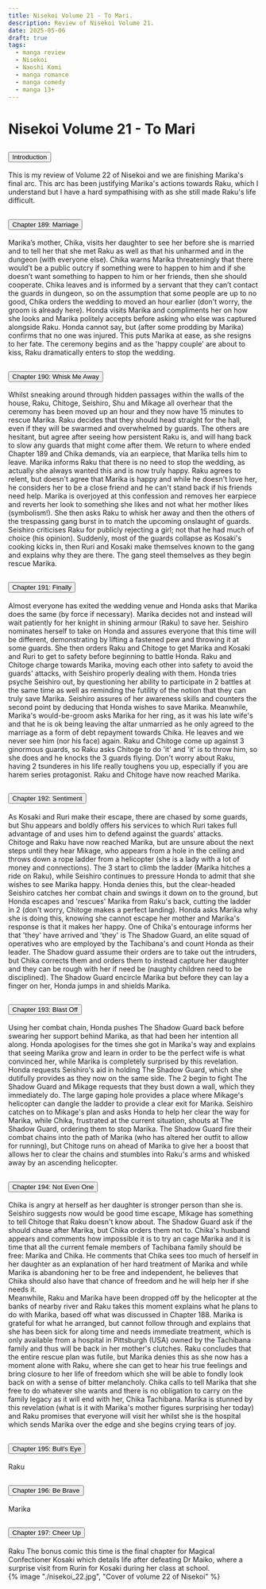 ```yaml
---
title: Nisekoi Volume 21 - To Mari.
description: Review of Nisekoi Volume 21.
date: 2025-05-06
draft: true
tags:
  - manga review
  - Nisekoi
  - Naoshi Komi
  - manga romance
  - manga comedy
  - manga 13+
---
```


<div class="container fluid">
  <h1 class="col align-self-center">Nisekoi Volume 21 - To Mari</h1>
  <div class="row justify-content-center">
    <div class="col-8">  
        <div class="accordion" id="accordionObject">
            <div class="accordion-item">
            <h2 class="accordion-header" id="headingOne">
                <button class="accordion-button" 
                    type="button" 
                    data-bs-toggle="collapse" 
                    data-bs-target="#collapseOne" 
                    aria-expanded="true" 
                    aria-controls="collapseOne">
                    Introduction
                </button>
            </h2>
                <div id="collapseOne" 
                    class="accordion-collapse collapse show" 
                    aria-labelledby="headingOne"
                    data-bs-parent="#accordionObject">
                    <div class="accordion-body">
                    This is my review of Volume 22 of Nisekoi and we are finishing Marika's final arc. This arc has been justifying Marika's actions towards Raku, which I understand but I have a hard sympathising with as she still made Raku's life difficult. 
                    </div>
                </div>
            </div>
            <div class="accordion-item">
            <h2 class="accordion-header" id="headingTwo">
                <button class="accordion-button collapsed" 
                type="button" 
                data-bs-toggle="collapse" 
                data-bs-target="#collapseTwo" 
                aria-expanded="false" 
                aria-controls="collapseTwo">
                Chapter 189: Marriage
                </button>
                </h2>
                <div id="collapseTwo" 
                    class="accordion-collapse collapse" 
                    aria-labelledby="headingTwo"
                    data-bs-parent="#accordionObject">
                    <div class="accordion-body">
                    Marika’s mother, Chika, visits her daughter to see her before she is married and to tell her that she met Raku as well as that his unharmed and in the dungeon (with everyone else). Chika warns Marika threateningly that there would’t be a public outcry if something were to happen to him and if she doesn’t want something to happen to him or her friends, then she should cooperate. Chika leaves and is informed by a servant that they can’t contact the guards in dungeon, so on the assumption that some people are up to no good, Chika orders the wedding to moved an hour earlier (don't worry, the groom is already here). Honda visits Marika and compliments her on how she looks and Marika politely accepts before asking who else was captured alongside Raku. Honda cannot say, but (after some prodding by Marika) confirms that no one was injured. This puts Marika at ease, as she resigns to her fate. The ceremony begins and as the 'happy couple' are about to kiss, Raku dramatically enters to stop the wedding. 
                    </div>
                </div>
            </div>
            <div class="accordion-item">
            <h2 class="accordion-header" id="headingThree">
                <button class="accordion-button collapsed" 
                type="button" 
                data-bs-toggle="collapse" 
                data-bs-target="#collapseThree" 
                aria-expanded="false" 
                aria-controls="collapseThree">
                Chapter 190: Whisk Me Away
                </button>
                </h2>
                <div id="collapseThree" 
                    class="accordion-collapse collapse" 
                    aria-labelledby="headingThree"
                    data-bs-parent="#accordionObject">
                    <div class="accordion-body">
                    Whilst sneaking around through hidden passages within the walls of the house, Raku, Chitoge, Seishiro, Shu and Mikage all overhear that the ceremony has been moved up an hour and they now have 15 minutes to rescue Marika. Raku decides that they should head straight for the hall, even if they will be swarmed and overwhelmed by guards. The others are hesitant, but agree after seeing how persistent Raku is, and will hang back to slow any guards that might come after them. We return to where ended Chapter 189 and Chika demands, via an earpiece, that Marika tells him to leave. Marika informs Raku that there is no need to stop the wedding, as actually she always wanted this and is now truly happy. Raku agrees to relent, but doesn't agree that Marika is happy and while he doesn't love her, he considers her to be a close friend and he can't stand back if his friends need help. Marika is overjoyed at this confession and removes her earpiece and reverts her look to something she likes and not what her mother likes (symbolism!). She then asks Raku to whisk her away and then the others of the trespassing gang burst in to match the upcoming onslaught of guards. Seishiro criticises Raku for publicly rejecting a girl; not that he had much of choice (his opinion). Suddenly, most of the guards collapse as Kosaki's cooking kicks in, then Ruri and Kosaki make themselves known to the gang and explains why they are there. The gang steel themselves as they begin rescue Marika. 
                    </div>
                </div>
            </div>
            <div class="accordion-item">
            <h2 class="accordion-header" id="headingFour">
                <button class="accordion-button collapsed" 
                type="button" 
                data-bs-toggle="collapse" 
                data-bs-target="#collapseFour" 
                aria-expanded="false" 
                aria-controls="collapseFour">
                Chapter 191: Finally
                </button>
                </h2>
                <div id="collapseFour" 
                    class="accordion-collapse collapse" 
                    aria-labelledby="headingFour"
                    data-bs-parent="#accordionObject">
                    <div class="accordion-body">
                    Almost everyone has exited the wedding venue and Honda asks that Marika does the same (by force if necessary). Marika decides not and instead will wait patiently for her knight in shining armour (Raku) to save her. Seishiro nominates herself to take on Honda and assures everyone that this time will be different, demonstrating by lifting a fastened pew and throwing it at some guards. She then orders Raku and Chitoge to get Marika and Kosaki and Ruri to get to safety before beginning to battle Honda. Raku and Chitoge charge towards Marika, moving each other into safety to avoid the guards' attacks, with Seishiro properly dealing with them. Honda tries psyche Seishiro out, by questioning her ability to participate in 2 battles at the same time as well as reminding the futility of the notion that they can truly save Marika. Seishiro assures of her awareness skills and counters the second point by deducing that Honda wishes to save Marika. Meanwhile, Marika's would-be-groom asks Marika for her ring, as it was his late wife's and that he is ok being leaving the altar unmarried as he only agreed to the marriage as a form of debt repayment towards Chika. He leaves and we never see him (nor his face) again. Raku and Chitoge come up against 3 ginormous guards, so Raku asks Chitoge to do 'it' and 'it' is to throw him, so she does and he knocks the 3 guards flying. Don't worry about Raku, having 2 tsunderes in his life really toughens you up, especially if you are harem series protagonist. Raku and Chitoge have now reached Marika.
                    </div>
                </div>
            </div>
            <div class="accordion-item">
            <h2 class="accordion-header" id="headingFive">
                <button class="accordion-button collapsed" 
                type="button" 
                data-bs-toggle="collapse" 
                data-bs-target="#collapseFive" 
                aria-expanded="false" 
                aria-controls="collapseFive">
                Chapter 192: Sentiment
                </button>
                </h2>
                <div id="collapseFive" 
                    class="accordion-collapse collapse" 
                    aria-labelledby="headingFive"
                    data-bs-parent="#accordionObject">
                    <div class="accordion-body">
                    As Kosaki and Ruri make their escape, there are chased by some guards, but Shu appears and boldly offers his services to which Ruri takes full advantage of and uses him to defend against the guards' attacks.<br/>
                    Chitoge and Raku have now reached Marika, but are unsure about the next steps until they hear Mikage, who appears from a hole in the ceiling and throws down a rope ladder from a helicopter (she is a lady with a lot of money and connections). The 3 start to climb the ladder (Marika hitches a ride on Raku), while Seishiro continues to pressure Honda to admit that she wishes to see Marika happy. Honda denies this, but the clear-headed Seishiro catches her combat chain and swings it down on to the ground, but Honda escapes and 'rescues' Marika from Raku's back, cutting the ladder in 2 (don't worry, Chitoge makes a perfect landing). Honda asks Marika why she is doing this, knowing she cannot escape her mother and Marika's response is that it makes her happy. One of Chika's entourage informs her that 'they' have arrived and 'they' is The Shadow Guard, an elite squad of operatives who are employed by the Tachibana's and count Honda as their leader. The Shadow guard assume their orders are to take out the intruders, but Chika corrects them and orders them to instead capture her daughter and they can be rough with her if need be (naughty children need to be disciplined). The Shadow Guard encircle Marika but before they can lay a finger on her, Honda jumps in and shields Marika.
                    </div>
                </div>
            </div>
            <div class="accordion-item">
            <h2 class="accordion-header" id="headingSix">
                <button class="accordion-button collapsed" 
                type="button" 
                data-bs-toggle="collapse" 
                data-bs-target="#collapseSix" 
                aria-expanded="false" 
                aria-controls="collapseSix">
                Chapter 193: Blast Off
                </button>
                </h2>
                <div id="collapseSix" 
                    class="accordion-collapse collapse" 
                    aria-labelledby="headingSix"
                    data-bs-parent="#accordionObject">
                    <div class="accordion-body">
                    Using her combat chain, Honda pushes The Shadow Guard back before swearing her support behind Marika, as that had been her intention all along. Honda apologises for the times she got in Marika's way and explains that seeing Marika grow and learn in order to be the perfect wife is what convinced her, while Marika is completely surprised by this revelation. Honda requests Seishiro's aid in holding The Shadow Guard, which she dutifully provides as they now on the same side. The 2 begin to fight The Shadow Guard and Mikage requests that they bust down a wall, which they immediately do. The large gaping hole provides a place where Mikage's helicopter can dangle the ladder to provide a clear exit for Marika. Seishiro catches on to Mikage's plan and asks Honda to help her clear the way for Marika, while Chika, frustrated at the current situation, shouts at The Shadow Guard, ordering them to stop Marika. The Shadow Guard fire their combat chains into the path of Marika (who has altered her outfit to allow for running), but Chitoge runs on ahead of Marika to give her a boost that allows her to clear the chains and stumbles into Raku's arms and whisked away by an ascending helicopter.
                    </div>
                </div>
            </div>
            <div class="accordion-item">
            <h2 class="accordion-header" id="headingSeven">
                <button class="accordion-button collapsed" 
                type="button" 
                data-bs-toggle="collapse" 
                data-bs-target="#collapseSeven" 
                aria-expanded="false" 
                aria-controls="collapseSeven">
                Chapter 194: Not Even One
                </button>
                </h2>
                <div id="collapseSeven" 
                    class="accordion-collapse collapse" 
                    aria-labelledby="headingSeven"
                    data-bs-parent="#accordionObject">
                    <div class="accordion-body">
                    Chika is angry at herself as her daughter is stronger person than she is. Seishiro suggests now would be good time escape, Mikage has something to tell Chitoge that Raku doesn't know about. The Shadow Guard ask if the should chase after Marika, but Chika orders them not to. Chika's husband appears and comments how impossible it is to try an cage Marika and it is time that all the current female members of Tachibana family should be free: Marika and Chika. He comments that Chika sees too much of herself in her daughter as an explanation of her hard treatment of Marika and while Marika is abandoning her to be free and independent, he believes that Chika should also have that chance of freedom and he will help her if she needs it.<br/>
                    Meanwhile, Raku and Marika have been dropped off by the helicopter at the banks of nearby river and Raku takes this moment explains what he plans to do with Marika, based off what was discussed in Chapter 188. Marika is grateful for what he arranged, but cannot follow through and explains that she has been sick for along time and needs immediate treatment, which is only available from a hospital in Pittsburgh (USA) owned by the Tachibana family and thus will be back in her mother's clutches. Raku concludes that the entire rescue plan was futile, but Marika denies this as she now has a moment alone with Raku, where she can get to hear his true feelings and bring closure to her life of freedom which she will be able to fondly look back on with a sense of bitter melancholy. Chika calls to tell Marika that she free to do whatever she wants and there is no obligation to carry on the family legacy as it will end with her, Chika Tachibana. Marika is stunned by this revelation (what is it with Marika's mother figures surprising her today) and Raku promises that everyone will visit her whilst she is the hospital which sends Marika over the edge and she begins crying tears of joy.
                    </div>
                </div>
            </div>
            <div class="accordion-item">
            <h2 class="accordion-header" id="headingEight">
                <button class="accordion-button collapsed" 
                type="button" 
                data-bs-toggle="collapse" 
                data-bs-target="#collapseEight" 
                aria-expanded="false" 
                aria-controls="collapseEight">
                Chapter 195: Bull's Eye
                </button>
                </h2>
                <div id="collapseEight" 
                    class="accordion-collapse collapse" 
                    aria-labelledby="headingEight"
                    data-bs-parent="#accordionObject">
                    <div class="accordion-body">
                    Raku 
                    </div>
                </div>
            </div>
            <div class="accordion-item">
            <h2 class="accordion-header" id="headingNine">
                <button class="accordion-button collapsed" 
                type="button" 
                data-bs-toggle="collapse" 
                data-bs-target="#collapseNine" 
                aria-expanded="false" 
                aria-controls="collapseNine">
                Chapter 196: Be Brave
                </button>
                </h2>
                <div id="collapseNine" 
                    class="accordion-collapse collapse" 
                    aria-labelledby="headingNine"
                    data-bs-parent="#accordionObject">
                    <div class="accordion-body">
                    Marika 
                    </div>
                </div>
            </div>
            <div class="accordion-item">
            <h2 class="accordion-header" id="headingTen">
                <button class="accordion-button collapsed" 
                type="button" 
                data-bs-toggle="collapse" 
                data-bs-target="#collapseTen" 
                aria-expanded="false" 
                aria-controls="collapseTen">
                Chapter 197: Cheer Up
                </button>
            </h2>
                <div id="collapseTen" 
                    class="accordion-collapse collapse" 
                    aria-labelledby="headingTen"
                    data-bs-parent="#accordionObject">
                    <div class="accordion-body">
                    Raku 
                    The bonus comic this time is the final chapter for Magical Confectioner Kosaki which details life after defeating Dr Maiko, where a surprise visit from Rurin for Kosaki during her class at school.
                    </div>
                </div>
            </div>
        </div>
    </div>
        {% image "./nisekoi_22.jpg", "Cover of volume 22 of Nisekoi" %}
    </div>
  </div>
</div>